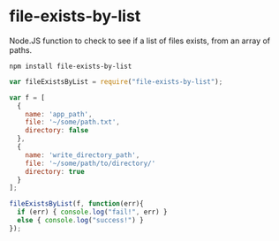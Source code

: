 # file-exists-by-list
Node.JS function to check to see if a list of files exists, from an array of paths.


```
npm install file-exists-by-list
```

```javascript
var fileExistsByList = require("file-exists-by-list");

var f = [
  {
    name: 'app_path',
    file: '~/some/path.txt',
    directory: false
  },
  {
    name: 'write_directory_path',
    file: '~/some/path/to/directory/'
    directory: true
  }
];

fileExistsByList(f, function(err){
  if (err) { console.log("fail!", err) }
  else { console.log("success!") }
});
```
